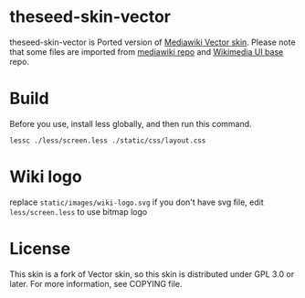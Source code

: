 # theseed-skin-vector
theseed-skin-vector is Ported version of [Mediawiki Vector skin](https://www.mediawiki.org/wiki/Skin:Vector).
Please note that some files are imported from [mediawiki repo](https://phabricator.wikimedia.org/source/mediawiki/browse/master/) and [Wikimedia UI base](https://phabricator.wikimedia.org/source/wikimedia-ui-base/repository/master/) repo.

# Build
Before you use, install less globally, and then run this command.
```
lessc ./less/screen.less ./static/css/layout.css
```

# Wiki logo
replace `static/images/wiki-logo.svg`
if you don't have svg file, edit `less/screen.less` to use bitmap logo

# License
This skin is a fork of Vector skin, so this skin is distributed under GPL 3.0 or later. For more information, see COPYING file.
